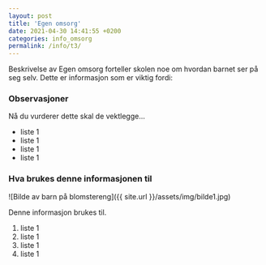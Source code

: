 ```yaml
---
layout: post
title: 'Egen omsorg'
date: 2021-04-30 14:41:55 +0200
categories: info_omsorg
permalink: /info/t3/
---
```


Beskrivelse av Egen omsorg forteller skolen noe om hvordan barnet ser på seg selv. Dette er informasjon som er viktig fordi:

### Observasjoner

Nå du vurderer dette skal de vektlegge...

- liste 1
- liste 1
- liste 1
- liste 1

### Hva brukes denne informasjonen til

![Bilde av barn på blomstereng]({{ site.url }}/assets/img/bilde1.jpg)

Denne informasjon brukes til.

1. liste 1
2. liste 1
3. liste 1
4. liste 1
